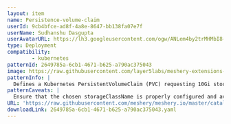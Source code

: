```yaml
---
layout: item
name: Persistence-volume-claim
userId: 9cb4bfce-ad8f-4a8e-8647-bb138fa07e7f
userName: Sudhanshu Dasgupta
userAvatarURL: https://lh3.googleusercontent.com/ogw/ANLem4by2trMHMbI8-4FCyNm2MbZ5hUTD5-Yxnyv3wImaQ=s32-c-mo
type: Deployment
compatibility: 
        - kubernetes
patternId: 2649785a-6cb1-4671-b625-a790ac375043
image: https://raw.githubusercontent.com/layer5labs/meshery-extensions-packages/master/action-assets/design-assets/2649785a-6cb1-4671-b625-a790ac375043-light.png,https://raw.githubusercontent.com/layer5labs/meshery-extensions-packages/master/action-assets/design-assets/2649785a-6cb1-4671-b625-a790ac375043-dark.png
patternInfo: |
  Defines a Kubernetes PersistentVolumeClaim (PVC) requesting 10Gi storage with 'manual' storage class. Supports both ReadWriteMany and ReadWriteOnce access modes, with optional label-based PV selection. Carefully adjust storage size for specific storage solutions, and consider annotations, security, monitoring, and scalability needs.
patternCaveats: |
  Ensure that the chosen storageClassName is properly configured and available in your cluster. Be cautious about the ReadWriteMany and ReadWriteOnce access modes, as they impact compatibility with PersistentVolumes (PVs). The selector should match existing PVs in your cluster if used. Adjust the storage size to align with your storage solution, keeping in mind the AWS EFS special case. Review the need for annotations, confirm the namespace, and implement security measures. Monitor and set up alerts for your PVC, and plan for backup and disaster recovery. Lastly, ensure scalability to meet your application's storage requirements.
URL: 'https://raw.githubusercontent.com/meshery/meshery.io/master/catalog/2649785a-6cb1-4671-b625-a790ac375043.yaml'
downloadLink: 2649785a-6cb1-4671-b625-a790ac375043.yaml
---
```

